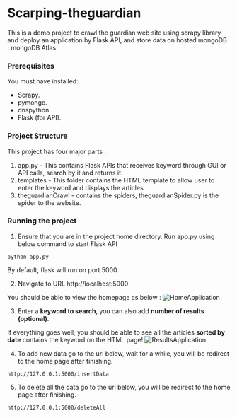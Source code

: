 # Scarping-theguardian
This is a demo project to crawl the guardian web site using scrapy library and deploy an application by Flask API, and store data on hosted mongoDB : mongoDB Atlas.

### Prerequisites
You must have installed:
- Scrapy.
- pymongo.
- dnspython.
- Flask (for API).

### Project Structure
This project has four major parts :
1. app.py - This contains Flask APIs that receives keyword through GUI or API calls, search by it and returns it.
2. templates - This folder contains the HTML template to allow user to enter the keyword and displays the articles.
3. theguardianCrawl - contains the spiders, theguardianSpider.py is the spider to the website.

### Running the project
1. Ensure that you are in the project home directory. Run app.py using below command to start Flask API

```
python app.py
```
By default, flask will run on port 5000.

2. Navigate to URL http://localhost:5000

You should be able to view the homepage as below :
![HomeApplication](https://user-images.githubusercontent.com/61110435/131260695-e910ec06-bfe0-4aef-a6e6-96c2f106dab7.PNG)


3. Enter a **keyword to search**, you can also add **number of results (optional)**.

If everything goes well, you should  be able to see all the articles **sorted by date** contains the keyword on the HTML page!
![ResultsApplication](https://user-images.githubusercontent.com/61110435/131260757-a90f3288-9703-443f-be8d-257b6b588f6c.PNG)

4. To add new data go to the url below, wait for a while, you will be redirect to the home page after finishing. 

```
http://127.0.0.1:5000/insertData
```

5. To delete all the data go to the url below, you will be redirect to the home page after finishing.

```
http://127.0.0.1:5000/deleteAll
```
